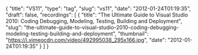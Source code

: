 {
  "title": "VS11",
  "type": "tag",
  "slug": "vs11",
  "date": "2012-01-24T01:19:35",
  "draft": false,
  "recordings": [
    {
      "title": "The Ultimate Guide to Visual Studio 2010: Coding Debugging, Modeling, Testing, Building and Deployment",
      "slug": "the-ultimate-guide-to-visual-studio-2010-coding-debugging-modeling-testing-building-and-deployment",
      "thumbnail": "https://i.vimeocdn.com/video/492995038_295x166.jpg",
      "date": "2012-01-24T01:19:35"
    }
  ]
}